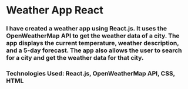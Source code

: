 # Weather App React
### I have created a weather app using React.js. It uses the OpenWeatherMap API to get the weather data of a city. The app displays the current temperature, weather description, and a 5-day forecast. The app also allows the user to search for a city and get the weather data for that city.
### Technologies Used: React.js, OpenWeatherMap API, CSS, HTML